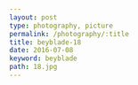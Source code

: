 ```yaml
---
layout: post
type: photography, picture
permalink: /photography/:title
title: beyblade-18
date: 2016-07-08
keyword: beyblade
path: 18.jpg
---
```



